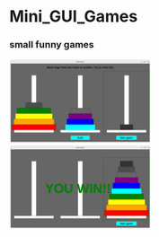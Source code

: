 # Mini_GUI_Games
### small funny games

<div class="row">
  <div class="column">
    <img src="screenshots/hanoitower1.png" alt="HanoiTower" style="width:50%">
  </div>
  <div class="column">
    <img src="screenshots/hanoitower2.png" alt="HanoiTower" style="width:50%">
  </div>
</div>